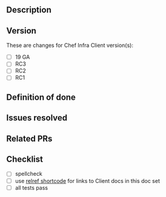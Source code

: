
## Description

<!-- Describe what this change achieves -->

## Version

These are changes for Chef Infra Client version(s):

- [ ] 19 GA
- [ ] RC3
- [ ] RC2
- [ ] RC1

<!-- Include the version that this updates. -->

## Definition of done

## Issues resolved

<!-- List any existing issues this PR resolves, or any Discourse or
StackOverflow discussion that's relevant -->

## Related PRs

## Checklist

- [ ] spellcheck
- [ ] use [relref shortcode](https://gohugo.io/content-management/cross-references/#use-of-ref-and-relref) for links to Client docs in this doc set
- [ ] all tests pass
